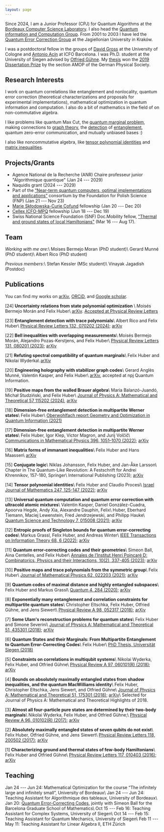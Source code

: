 ```yaml
---
layout: page
---
```


Since 2024, I am a Junior Professor (CPJ) for Quantum Algorithms at the [Bordeaux Computer Science Laboratory](https://labri.fr).
I also head the [Quantum information and Computation Group](https://quantique.labri.fr/).
From 2001 to 2003 I have led the [Quantum Error Correction Group](https://nisq.pl/quantum-error-correction-group)
at the Jagiellonian University in Kraków.

I was a postdoctoral fellow in the groups of [David Gross](https://qi.uni-koeln.de/) at the University of Cologne and [Antonio Acín](https://www.icfo.eu/research-group/7/quantum-information/home/437/) at ICFO Barcelona. I was Ph.D. student at the University of Siegen advised by [Otfried Gühne](https://www.physik.uni-siegen.de/tqo/). My [thesis](https://dspace.ub.uni-siegen.de/handle/ubsi/1272) won the [2019 Dissertation Prize](https://www.dpg-physik.de/auszeichnungen/preise-der-dpg-vereinigungen/preistraeger-dissertationspreis-samop) by the section AMOP of the German Physical Society.

## Research Interests
I work on quantum correlations like entanglement and nonlocality, quantum error correction (theoretical characterizations and proposals for experimental implementations), mathematical optimization in quantum information and computation. I also do a bit of mathematics in the field of on non-commutative algebra.

I like problems like quantum Max Cut, the [quantum marginal problem](https://arxiv.org/abs/2211.06349), making connections to [graph theory](https://arxiv.org/abs/2310.00612), the [detection](https://arxiv.org/abs/2108.08720) of [entanglement](https://arxiv.org/abs/1708.06298), quantum zero-error communication, and mutually unbiased bases :)

I also like noncommutative algebra, like [tensor polynomial identities](https://arxiv.org/abs/2011.04362) and [matrix inequalities](https://arxiv.org/abs/2002.12887).


## Projects/Grants
- Agence National de la Recherche (ANR) Chaire professeur junior "Algorithmique quantique" (Jan 24 --- 2029)
- Naquidis grant (2024 --- 2029)
- Part of the [“Near-term quantum computers, optimal implementations and applications”](nisq.pl) consortium by the Foundation for Polish Science (FNP) (Jan 21 --- Nov 23)
- [Marie Skłodowska-Curie Cofund](bist.eu/probist) fellowship (Jan 20 --- Dec 20)
- [Cellex ICFO-MPQ](cellex-mpq.icfo.eu) fellowship (Jun 18 --- Dec 19)
- Swiss National Science Foundation (SNF) Doc.Mobility fellow, ["Thermal and ground states of local Hamiltonians"](http://p3.snf.ch/project-165024) (Mar 16 --- Aug 17).


## Team

_Working with me are:_\\
Moises Bermejo Moran (PhD student)\\
Gerard Munné (PhD student)\\
Albert Rico (PhD student)

_Previous members:_\\
Stefan Kessler (MSc student)\\
Vinayak Jagadish (Postdoc)


## Publications
You can find my works on [arXiv](https://arxiv.org/a/huber_f_1.html), [ORCiD](https://orcid.org/0000-0002-3856-4018), and [Google scholar](https://scholar.google.com/citations?user=1O58f3gAAAAJ&hl=en&oi=ao).

[24] **Uncertainty relations from state polynomial optimization** \\
Moisés Bermejo Morán and Felix Huber\\
[arXiv](https://arxiv.org/abs/2310.00612). [Accepted at Physical Review Letters](https://journals.aps.org/prl/accepted/16074YdbXa716b89941e8d84a4395c58c64e08954)

[23] **Entanglement detection with trace polynomials**\\
Albert Rico and Felix Huber\\
[Physical Review Letters 132, 070202 (2024)](https://doi.org/10.1103/PhysRevLett.132.070202); [arXiv](https://arxiv:2303.07761)

[22] **Bell inequalities with overlapping measurements**\\
Moisés Bermejo Morán, Alejandro Pozas-Kerstjens, and Felix Huber\\
[Physical Review Letters 131, 080201 (2023)](https://doi.org/10.1103/PhysRevLett.131.080201); [arXiv](https://arxiv:2303.02127)

[21] **Refuting spectral compatibility of quantum marginals**\\
Felix Huber and Nikolai Wyderka\\
[arXiv](https://arxiv:2211.06349)

[20] **Engineering holography with stabilizer graph codes**\\
Gerard Anglès Munné, Valentin Kasper, and Felix Huber\\
[arXiv](https://arxiv:2209.08954), accepted at npj Quantum Information.

[19] **Positive maps from the walled Brauer algebra**\\
Maria Balanzó-Juandó, Michał Studziński, and Felix Huber\\
[Journal of Physics A: Mathematical and Theoretical 57 115202 (2024)](https://doi.org/10.1088/1751-8121/ad2b86), [arXiv](https://arxiv:2112.12738)

[18] **Dimension-free entanglement detection in multipartite Werner states**\\
Felix Huber\\
[Oberwohlfach report Geometry and Optimization in Quantum Information (2021)](https://publications.mfo.de/handle/mfo/3902)

[17] **Dimension-free entanglement detection in multipartite Werner states**\\
Felix Huber, Igor Klep, Victor Magron, and Jurij Volčič\\
[Communications in Mathematical Physics 396, 1051–1070 (2022)](https://doi.org/10.1007/s00220-022-04485-9); [arXiv](https://arxiv:2108.08720)

[16] **Matrix forms of immanant inequalities**\\
Felix Huber and Hans Maassen\\
[arXiv](https://arxiv:2103.04317)

[15] **Conjugate logic**\\
Niklas Johansson, Felix Huber, and Jan-Åke Larsson\\
Chapter in The Quantum-Like Revolution: A Festschrift for Andrei Khrennikov, 157-180, Springer\\
International Publishing (2023); [arXiv](https://arxiv:2102.06572)

[14] **Tensor polynomial identities**\\
Felix Huber and Claudio Procesi\\
[Israel Journal of Mathematics 247, 125-147 (2022)](https://doi.org/10.1007/s11856-021-2262-6); [arXiv](https://arxiv:2011.04362)

[13] **Universal quantum computation and quantum error correction with ultracold atomic mixtures**\\
Valentin Kasper, Daniel González-Cuadra, Apoorva Hegde, Andy Xia, Alexandre Dauphin, Felix\\
Huber, Eberhard Tiemann, Maciej Lewenstein, Fred Jendrzejewski, and Philipp Hauke\\
[Quantum Science and Technology 7, 015008 (2021)](https://doi.org/10.1088/2058-9565/ac2d39); [arXiv](https://arxiv:2010.15923)

[12] **Entropic proofs of Singleton bounds for quantum error-correcting codes**\\
Markus Grassl, Felix Huber, and Andreas Winter\\
[IEEE Transactions on Information Theory 68, 6 (2022)](https://doi.org/10.1109/TIT.2022.3149291); [arXiv](https://arxiv:2010.07902)

[11] **Quantum error-correcting codes and their geometries**\\
Simeon Ball, Aina Centelles, and Felix Huber\\
[Annales de l’Institut Henri Poincaré D: Combinatorics, Physics and their Interactions, 10(2), 337-405 (2023)](https://doi.org/10.4171/aihpd/160); [arXiv](https://arxiv:2007.05992)

[10] **Positive maps and trace polynomials from the symmetric group**\\
Felix Huber\\
[Journal of Mathematical Physics 62, 022203 (2021)](https://doi.org/10.1063/5.0028856); [arXiv](https://arxiv:2002.12887)

[9] **Quantum codes of maximal distance and highly entangled subspaces**\\
Felix Huber and Markus Grassl\\
[Quantum 4, 284 (2020)](https://doi.org/10.22331/q-2020-06-18-284); [arXiv](https://arxiv:1907.07733)

[8] **Exponentially many entanglement and correlation constraints for multipartite quantum states**\\
Christopher Eltschka, Felix Huber, Otfried Gühne, and Jens Siewert\\
[Physical Review A 98, 052317 (2018)](https://doi.org/10.1103/PhysRevA.98.052317); [arXiv](https://arxiv:1807.09165)

[7] **Some Ulam's reconstruction problems for quantum states**\\
Felix Huber and Simone Severini\\
[Journal of Physics A: Mathematical and Theoretical 51, 435301 (2018)](https://doi.org/10.1088/1751-8121/aadd1e); [arXiv](https://arxiv:1802.00783)

[6] **Quantum States and their Marginals: From Multipartite Entanglement to Quantum Error-Correcting Codes**\\
Felix Huber\\
[PhD Thesis, Universität Siegen (2018)](https://dspace.ub.uni-siegen.de/handle/ubsi/1272)

[5] **Constraints on correlations in multiqubit systems**\\
Nikolai Wyderka, Felix Huber, and Otfried Gühne\\
[Physical Review A 97, 060101(R) (2018)](https://doi.org/10.1103/PhysRevA.97.060101); [arXiv](https://arxiv:1710.00758)

[4] **Bounds on absolutely maximally entangled states from shadow inequalities, and the quantum MacWilliams identity**\\
Felix Huber, Christopher Eltschka, Jens Siewert, and Otfried Gühne\\
[Journal of Physics A: Mathematical and Theoretical 51, 175301 (2018)](https://doi.org/10.1088/1751-8121/aaade5); [arXiv](https://arxiv:1708.06298)\\
Selected for Journal of Physics A: Mathematical and Theoretical Highlights of 2018.

[3] **Almost all four-particle pure states are determined by their two-body marginals**\\
Nikolai Wyderka, Felix Huber, and Otfried Gühne;\\
[Physical Review A 96, 010102(R) (2017)](https://doi.org/10.1103/PhysRevA.96.010102); [arXiv](https://arxiv:1703.10950)

[2] **Absolutely maximally entangled states of seven qubits do not exist**\\
Felix Huber, Otfried Gühne, and Jens Siewert\\
[Physical Review Letters 118, 200502 (2017)](https://doi.org/10.1103/PhysRevLett.118.200502); [arXiv](https://arxiv:1608.06228)

[1] **Characterizing ground and thermal states of few-body Hamiltonians**\\
Felix Huber and Otfried Gühne\\
[Physical Review Letters 117, 010403 (2016)](https://doi.org/10.1103/PhysRevLett.117.010403); [arXiv](https://arxiv:1601.01630)

## Teaching
Jan 24 --- Jun 24: Mathematical Optimization for the course “The infinitely large and infinitely small”, University of Bordeaux\\
Jan 24 --- Jun 24: Teaching Assistant for Algorithmique des tableaux, University of Bordeaux\\
Jan 20: [Quantum Error-Correcting Codes](https://bgsmath.cat/event/quantum-error-correcting-codes/), jointly with Simeon Ball for the Barcelona Graduate School of Mathematics\\
Oct 15 --- Feb 16: Teaching Assistant for Complex Systems, University of Siegen\\
Oct 14 --- Feb 15: Teaching Assistant for Quantum Mechanics, University of Siegen\\
Feb 11 --- May 11: Teaching Assistant for Linear Algebra II, ETH Zürich
